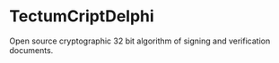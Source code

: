 # TectumCriptDelphi
Open source cryptographic 32 bit algorithm of signing and verification documents.

